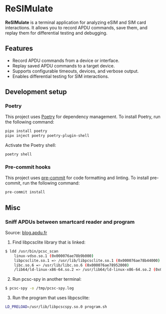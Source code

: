 # ReSIMulate

**ReSIMulate** is a terminal application for analyzing eSIM and SIM card interactions. It allows you to record APDU commands, save them, and replay them for differential testing and debugging.

## Features

- Record APDU commands from a device or interface.
- Replay saved APDU commands to a target device.
- Supports configurable timeouts, devices, and verbose output.
- Enables differential testing for SIM interactions.

## Development setup

### Poetry

This project uses [Poetry](https://python-poetry.org/) for dependency management. To install Poetry, run the following command:

```bash
pipx install poetry
pipx inject poetry poetry-plugin-shell
```

Activate the Poetry shell:

```bash
poetry shell
```

### Pre-commit hooks

This project uses [pre-commit](https://pre-commit.com/) for code formatting and linting. To install pre-commit, run the following command:

```bash
pre-commit install
```

## Misc

### Sniff APDUs between smartcard reader and program

Source: [blog.apdu.fr](https://blog.apdu.fr/posts/2022/06/pcsc-api-spy-update/)

1. Find libpcsclite library that is linked:

```bash
$ ldd /usr/bin/pcsc_scan
    linux-vdso.so.1 (0x000076ae78b9b000)
	libpcsclite.so.1 => /usr/lib/libpcsclite.so.1 (0x000076ae78b44000)
	libc.so.6 => /usr/lib/libc.so.6 (0x000076ae78952000)
	/lib64/ld-linux-x86-64.so.2 => /usr/lib64/ld-linux-x86-64.so.2 (0x000076ae78b9d000)
```

2. Run pcsc-spy in another terminal:

```bash
$ pcsc-spy -o /tmp/pcsc-spy.log
```

3. Run the program that uses libpcsclite:

```bash
LD_PRELOAD=/usr/lib/libpcscspy.so.0 program.sh
```
